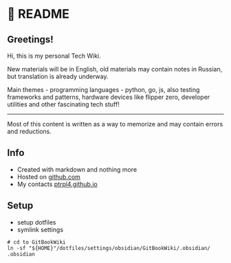 # 🍞 README

## Greetings!

Hi, this is my personal Tech Wiki.

New materials will be in English, old materials may contain notes in Russian, but translation is already underway.

Main themes - programming languages - python, go, js, also testing frameworks and patterns, hardware devices like flipper zero, developer utilities and other fascinating tech stuff!

---

Most of this content is written as a way to memorize and may contain errors and reductions.

## Info

- Created with markdown and nothing more
- Hosted on [github.com](http://github.com)
- My contacts [ptrpl4.github.io](https://ptrpl4.github.io)

## Setup

- setup dotfiles
- symlink settings

```shell
# cd to GitBookWiki
ln -sf "${HOME}"/dotfiles/settings/obsidian/GitBookWiki/.obsidian/ .obsidian
```

